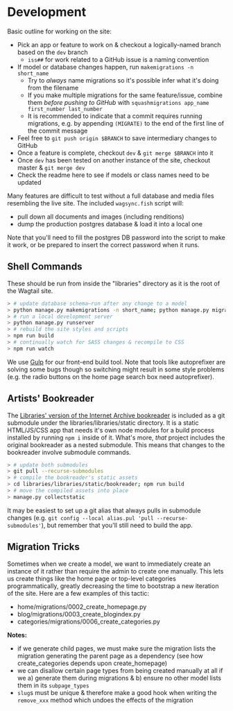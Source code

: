 # Development

Basic outline for working on the site:

- Pick an app or feature to work on & checkout a logically-named branch based on the `dev` branch
    + `iss##` for work related to a GitHub issue is a naming convention
- If model or database changes happen, run `makemigrations -n short_name`
    + Try to _always_ name migrations so it's possible infer what it's doing from the filename
    + If you make multiple migrations for the same feature/issue, combine them _before pushing to GitHub_ with `squashmigrations app_name first_number last_number`
    + It is recommended to indicate that a commit requires running migrations, e.g. by appending `(MIGRATE)` to the end of the first line of the commit message
- Feel free to `git push origin $BRANCH` to save intermediary changes to GitHub
- Once a feature is complete, checkout `dev` & `git merge $BRANCH` into it
- Once `dev` has been tested on another instance of the site, checkout master & `git merge dev`
- Check the readme here to see if models or class names need to be updated

Many features are difficult to test without a full database and media files resembling the live site. The included `wagsync.fish` script will:

- pull down all documents and images (including renditions)
- dump the production postgres database & load it into a local one

Note that you'll need to fill the postgres DB password into the script to make it work, or be prepared to insert the correct password when it runs.

## Shell Commands

These should be run from inside the "libraries" directory as it is the root of the Wagtail site.

```sh
> # update database schema—run after any change to a model
> python manage.py makemigrations -n short_name; python manage.py migrate
> # run a local development server
> python manage.py runserver
> # rebuild the site styles and scripts
> npm run build
> # continually watch for SASS changes & recompile to CSS
> npm run watch
```

We use [Gulp](http://gulpjs.com/) for our front-end build tool. Note that tools like autoprefixer are solving some bugs though so switching might result in some style problems (e.g. the radio buttons on the home page search box need autoprefixer).

## Artists' Bookreader

The [Libraries' version of the Internet Archive bookreader](https://github.com/cca/libraries_bookreader) is included as a git submodule under the libraries/libraries/static directory. It is a static HTML/JS/CSS app that needs it's own node modules for a build process installed by running `npm i` inside of it. What's more, _that_ project includes the original bookreader as a nested submodule. This means that changes to the bookreader involve submodule commands.

```sh
> # update both submodules
> git pull --recurse-submodules
> # compile the bookreader's static assets
> cd libraries/libraries/static/bookreader; npm run build
> # move the compiled assets into place
> manage.py collectstatic
```

It may be easiest to set up a git alias that always pulls in submodule changes (e.g. `git config --local alias.pul 'pull --recurse-submodules'`), but remember that you'll still need to build the app.

## Migration Tricks

Sometimes when we create a model, we want to immediately create an instance of it rather than require the admin to create one manually. This lets us create things like the home page or top-level categories programmatically, greatly decreasing the time to bootstrap a new iteration of the site. Here are a few examples of this tactic:

- home/migrations/0002_create_homepage.py
- blog/migrations/0003_create_blogindex.py
- categories/migrations/0006_create_categories.py

**Notes:**

- if we generate child pages, we must make sure the migration lists the migration generating the parent page as a dependency (see how create_categories depends upon create_homepage)
- we can disallow certain page types from being created manually at all if we a) generate them during migrations & b) ensure no other model lists them in its `subpage_types`
- `slug`s must be unique & therefore make a good hook when writing the `remove_xxx` method which undoes the effects of the migration
